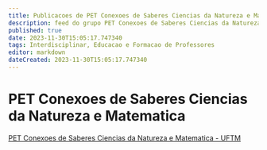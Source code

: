 ```yaml
---
title: Publicacoes de PET Conexoes de Saberes Ciencias da Natureza e Matematica - UFTM 
description: feed do grupo PET Conexoes de Saberes Ciencias da Natureza e Matematica - UFTM
published: true
date: 2023-11-30T15:05:17.747340
tags: Interdisciplinar, Educacao e Formacao de Professores
editor: markdown
dateCreated: 2023-11-30T15:05:17.747340
---
```


# PET Conexoes de Saberes Ciencias da Natureza e Matematica
[PET Conexoes de Saberes Ciencias da Natureza e Matematica - UFTM](/grupo/268PETConexoesdeSaberesCienciasdaNaturezaeMatematicaUFTM)